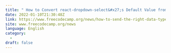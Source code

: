 ```yaml
---
title: " How to Convert react-dropdown-select&#x27;s Default Value from Array to String "
date: 2022-01-10T21:30:48Z
link: https://www.freecodecamp.org/news/how-to-send-the-right-data-type-from-a-form-to-the-backend-server/?utm_medium=RSS&utm_source=news.12bit.vn
site: www.freecodecamp.org/news
language: English
category:
  -   
draft: false
---
```

